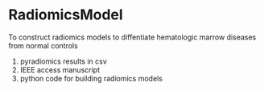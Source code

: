 # RadiomicsModel

To construct radiomics models to diffentiate hematologic marrow diseases from normal controls

1. pyradiomics results in csv
2. IEEE access manuscript
3. python code for building radiomics models 
